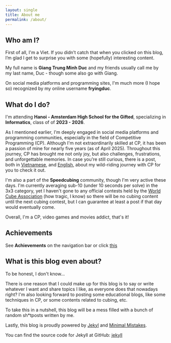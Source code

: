 ```yaml
---
layout: single
title: About me
permalink: /about/
---
```


## Who am I?

First of all, I'm a Viet. If you didn’t catch that when you clicked on this blog, I’m glad I get to surprise you with some (hopefully) interesting content.

My full name is **Giang Trung Minh Duc** and my friends usually call me by my last name, Duc - though some also go with Giang.

On social media platforms and programming sites, I'm much more (I hope so) recognized by my online username **fryingduc**. 

## What do I do? 

I'm attending **Hanoi - Amsterdam High School for the Gifted**, specializing in **Informatics**, class of of **2023 - 2026**.

As I mentioned earlier, I'm deeply engaged in social media platforms and programming communities, especially in the field of Competitive Programming (CP). Although I'm not extraordinarily skilled at CP, it has been a passion of mine for nearly five years (as of April 2025). Throughout this journey, CP has brought me not only joy, but also challenges, frustrations, and unforgettable memories. In case you're still curious, there is a post, both in [Vietnamese](abc), and [English](abc), about my wild-riding journey with CP for you to check it out. 

I'm also a part of the **Speedcubing** community, though I'm very active these days. I'm currently averaging sub-10 (under 10 seconds per solve) in the 3x3 category, yet I haven't gone to any official contests held by the [World Cube Association](https://www.worldcubeassociation.org/) (how tragic, I know) so there will be no cubing content until the next cubing contest, but I can guarantee at least a post if that day would eventually come.

Overall, I'm a CP, video games and movies addict, that's it!

## Achievements 

See **Achievements** on the navigation bar or click [this](/achivements/)

## What is this blog even about?

To be honest, I don't know...

There is one reason that I could make up for this blog is to say or write whatever I want and share topics I like, as everyone does that nowadays right? I'm also looking forward to posting some educational blogs, like some techniques in CP, or some contents related to cubing, etc. 

To take this in a nutshell, this blog will be a mess filled with a bunch of random sh*tposts written by me. 



Lastly, this blog is proudly powered by [Jekyl](https://jekyllrb.com/) and [Minimal Mistakes](https://mmistakes.github.io/minimal-mistakes/).

You can find the source code for Jekyll at GitHub:
[jekyll](https://github.com/jekyll/jekyll)